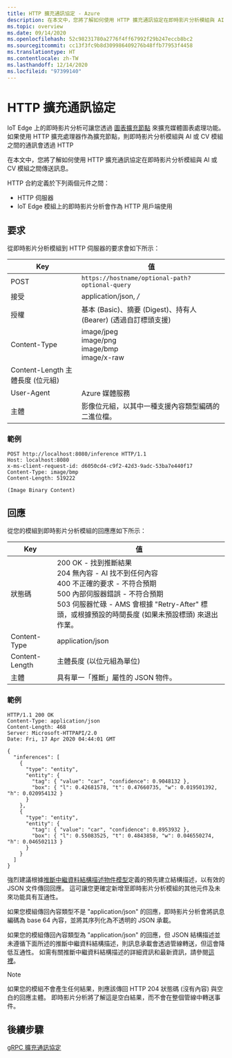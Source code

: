 ```yaml
---
title: HTTP 擴充通訊協定 - Azure
description: 在本文中，您將了解如何使用 HTTP 擴充通訊協定在即時影片分析模組與 AI 或 CV 模組之間傳送訊息。
ms.topic: overview
ms.date: 09/14/2020
ms.openlocfilehash: 52c98231780a2776f4ff67992f29b247eccb8bc2
ms.sourcegitcommit: cc13f3fc9b8d309986409276b48ffb77953f4458
ms.translationtype: HT
ms.contentlocale: zh-TW
ms.lasthandoff: 12/14/2020
ms.locfileid: "97399140"
---
```

# <a name="http-extension-protocol"></a>HTTP 擴充通訊協定

IoT Edge 上的即時影片分析可讓您透過 [圖表擴充節點](https://review.docs.microsoft.com/en-us/azure/media-services/live-video-analytics-edge/media-graph-extension-concept?branch=release-lva-dec-update) 來擴充媒體圖表處理功能。 如果使用 HTTP 擴充處理器作為擴充節點，則即時影片分析模組與 AI 或 CV 模組之間的通訊會透過 HTTP

在本文中，您將了解如何使用 HTTP 擴充通訊協定在即時影片分析模組與 AI 或 CV 模組之間傳送訊息。 

HTTP 合約定義於下列兩個元件之間：

* HTTP 伺服器
* IoT Edge 模組上的即時影片分析會作為 HTTP 用戶端使用

## <a name="request"></a>要求

從即時影片分析模組到 HTTP 伺服器的要求會如下所示：

|Key|值|
|---|---|
|POST|`https://hostname/optional-path?optional-query`|
|接受|application/json,  */*|
|授權|基本 (Basic)、摘要 (Digest)、持有人 (Bearer) (透過自訂標頭支援)|
|Content-Type|image/jpeg<br/>image/png<br/>image/bmp<br/>image/x-raw|
|Content-Length 主體長度 (位元組)|
|User-Agent|Azure 媒體服務|
|主體|影像位元組，以其中一種支援內容類型編碼的二進位檔。|

### <a name="example"></a>範例

```
POST http://localhost:8080/inference HTTP/1.1
Host: localhost:8080
x-ms-client-request-id: d6050cd4-c9f2-42d3-9adc-53ba7e440f17
Content-Type: image/bmp
Content-Length: 519222

(Image Binary Content)
```

## <a name="response"></a>回應

從您的模組到即時影片分析模組的回應應如下所示：

|Key|值|
|---|---|
|狀態碼|200 OK - 找到推斷結果<br/>204 無內容 - AI 找不到任何內容<br/>400 不正確的要求 - 不符合預期<br/>500 內部伺服器錯誤 - 不符合預期<br/>503 伺服器忙碌 - AMS 會根據 "Retry-After" 標頭，或根據預設的時間長度 (如果未預設標頭) 來退出作業。|
|Content-Type|application/json|
|Content-Length|主體長度 (以位元組為單位)|
|主體|具有單一「推斷」屬性的 JSON 物件。|

### <a name="example"></a>範例

```
HTTP/1.1 200 OK
Content-Type: application/json
Content-Length: 468
Server: Microsoft-HTTPAPI/2.0
Date: Fri, 17 Apr 2020 04:44:01 GMT

{
  "inferences": [
    {
      "type": "entity",
      "entity": {
        "tag": { "value": "car", "confidence": 0.9048132 },
        "box": { "l": 0.42681578, "t": 0.47660735, "w": 0.019501392, "h": 0.020954132 }
      }
    },
    {
      "type": "entity",
      "entity": {
        "tag": { "value": "car", "confidence": 0.8953932 },
        "box": { "l": 0.55083525, "t": 0.4843858, "w": 0.046550274, "h": 0.046502113 }
      }
    }    
  ]
}
```

強烈建議根據[推斷中繼資料結構描述物件模型](https://review.docs.microsoft.com/en-us/azure/media-services/live-video-analytics-edge/inference-metadata-schema?branch=release-lva-dec-update)定義的預先建立結構描述，以有效的 JSON 文件傳回回應。 這可讓您更確定新增至即時影片分析模組的其他元件及未來功能具有互通性。

如果您模組傳回內容類型不是 "application/json" 的回應，即時影片分析會將訊息編碼為 base 64 內容，並將其序列化為不透明的 JSON 承載。

如果您的模組傳回內容類型為 "application/json" 的回應，但 JSON 結構描述並未遵循下面所述的推斷中繼資料結構描述，則訊息承載會透過管線轉送，但這會降低互通性。 如需有關推斷中繼資料結構描述的詳細資訊和最新資訊，請參閱[這裡](https://review.docs.microsoft.com/en-us/azure/media-services/live-video-analytics-edge/inference-metadata-schema?branch=release-lva-dec-update)。

> [!NOTE]
> 如果您的模組不會產生任何結果，則應該傳回 HTTP 204 狀態碼 (沒有內容) 與空白的回應主體。 即時影片分析將了解這是空白結果，而不會在整個管線中轉送事件。


## <a name="next-steps"></a>後續步驟

[gRPC 擴充通訊協定](./grpc-extension-protocol.md)
